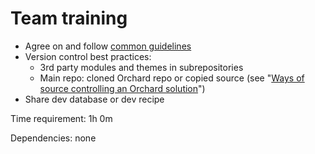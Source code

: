 # Team training



- Agree on and follow [common guidelines](../../../DevelopmentGuidelines/)
- Version control best practices:
	- 3rd party modules and themes in subrepositories
	- Main repo: cloned Orchard repo or copied source (see "[Ways of source controlling an Orchard solution](http://english.orchardproject.hu/blog/ways-of-source-controlling-an-orchard-solution)")
- Share dev database or dev recipe

Time requirement: 1h 0m

Dependencies: none